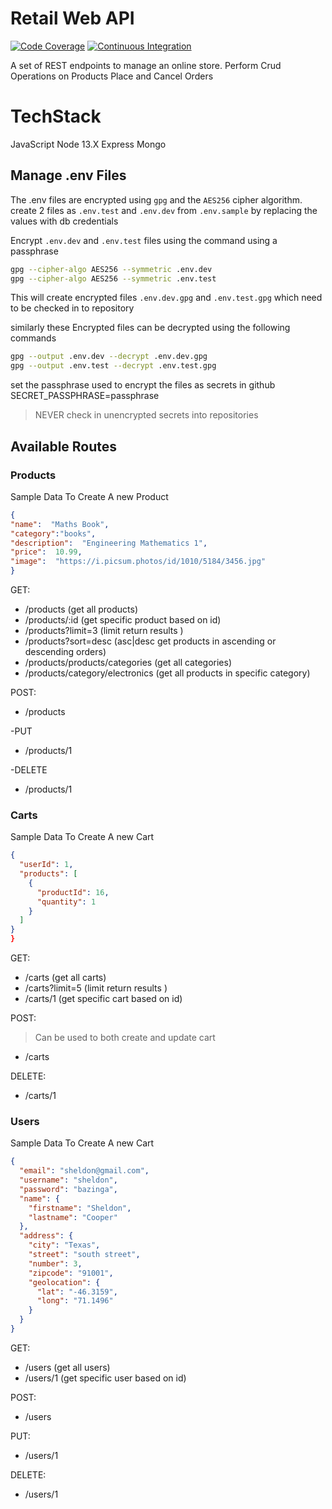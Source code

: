 # Retail Web API


[![Code Coverage](https://codecov.io/gh/sasidharankp/retail-web-api/branch/main/graph/badge.svg)](https://codecov.io/gh/sasidharankp/retail-web-api)
[![Continuous Integration](https://github.com/sasidharankp/retail-web-api/workflows/Continuous%20Integration/badge.svg?branch=main)](https://github.com/sasidharankp/retail-web-api/actions?query=workflow%3A%22Continuous+Integration%22)

A set of REST endpoints to manage an online store.
Perform Crud Operations on Products
Place and Cancel Orders

# TechStack
JavaScript
Node 13.X
Express
Mongo


## Manage .env Files

The .env files are encrypted using `gpg` and the `AES256` cipher algorithm.
create 2 files as `.env.test` and `.env.dev` from `.env.sample` by replacing the values with db credentials

Encrypt `.env.dev` and `.env.test` files using the command using a passphrase
```bash
gpg --cipher-algo AES256 --symmetric .env.dev
gpg --cipher-algo AES256 --symmetric .env.test
```
This will create encrypted files `.env.dev.gpg` and `.env.test.gpg` which need to be checked in to repository

similarly these Encrypted files can be decrypted using the following commands
```bash
gpg --output .env.dev --decrypt .env.dev.gpg
gpg --output .env.test --decrypt .env.test.gpg
```
set the passphrase used to encrypt the files as secrets in github
SECRET_PASSPHRASE=passphrase

> NEVER check in unencrypted secrets into repositories



## Available Routes

### Products
Sample Data To Create A new Product
```json
{
"name":  "Maths Book",
"category":"books",
"description":  "Engineering Mathematics 1",
"price":  10.99,
"image":  "https://i.picsum.photos/id/1010/5184/3456.jpg"
}
```
GET:

-   /products (get all products)
-   /products/:id (get specific product based on id)
-   /products?limit=3 (limit return results )
-   /products?sort=desc (asc|desc get products in ascending or descending orders)
-   /products/products/categories (get all categories)
-   /products/category/electronics (get all products in specific category)


POST:
-   /products

-PUT
-   /products/1

-DELETE
-   /products/1

### Carts
Sample Data To Create A new Cart
```json
{
  "userId": 1,
  "products": [
    {
      "productId": 16,
      "quantity": 1
    }
  ]
}
}
```

GET:

-   /carts (get all carts)
 -   /carts?limit=5 (limit return results )
-   /carts/1 (get specific cart based on id)

POST:
>Can be used to both create and update cart
-   /carts

DELETE:
-   /carts/1

### Users
Sample Data To Create A new Cart
```json
{
  "email": "sheldon@gmail.com",
  "username": "sheldon",
  "password": "bazinga",
  "name": {
    "firstname": "Sheldon",
    "lastname": "Cooper"
  },
  "address": {
    "city": "Texas",
    "street": "south street",
    "number": 3,
    "zipcode": "91001",
    "geolocation": {
      "lat": "-46.3159",
      "long": "71.1496"
    }
  }
}
```

GET:

-   /users (get all users)
-   /users/1 (get specific user based on id)

POST:
-   /users

PUT:
-   /users/1

DELETE:
-   /users/1
